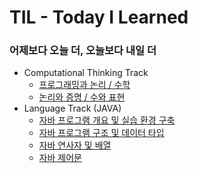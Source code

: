 # TIL - Today I Learned
### 어제보다 오늘 더, 오늘보다 내일 더

+ Computational Thinking Track
  - [프로그래밍과 논리 / 수학](https://github.com/conbrio-sw/TIL/blob/main/Computational%20Think/%ED%94%84%EB%A1%9C%EA%B7%B8%EB%9E%98%EB%B0%8D%EA%B3%BC%20%EB%85%BC%EB%A6%AC_%EC%88%98%ED%95%99.md)
  - [논리와 증명 / 수와 표현](https://github.com/conbrio-sw/TIL/blob/main/Computational%20Think/%EB%85%BC%EB%A6%AC%EC%99%80%20%EC%A6%9D%EB%AA%85_%EC%88%98%EC%99%80%20%ED%91%9C%ED%98%84.md)
+ Language Track (JAVA)
  - [자바 프로그램 개요 및 실습 환경 구축](https://github.com/conbrio-sw/TIL/blob/main/Language%20Track%20(JAVA)/%EC%9E%90%EB%B0%94%20%ED%94%84%EB%A1%9C%EA%B7%B8%EB%9E%A8%20%EA%B0%9C%EC%9A%94%20%EB%B0%8F%20%EC%8B%A4%EC%8A%B5%20%ED%99%98%EA%B2%BD%20%EA%B5%AC%EC%B6%95.md)
  - [자바 프로그램 구조 및 데이터 타입](https://github.com/conbrio-sw/TIL/blob/main/Language%20Track%20(JAVA)/%EC%9E%90%EB%B0%94%20%ED%94%84%EB%A1%9C%EA%B7%B8%EB%9E%A8%20%EA%B5%AC%EC%A1%B0%20%EB%B0%8F%20%EB%8D%B0%EC%9D%B4%ED%84%B0%20%ED%83%80%EC%9E%85.md)
  - [자바 연사자 및 배열](https://github.com/conbrio-sw/TIL/blob/main/Language%20Track%20(JAVA)/%EC%9E%90%EB%B0%94%20%EC%97%B0%EC%82%B0%EC%9E%90%20%EB%B0%8F%20%EB%B0%B0%EC%97%B4.md)
  - [자바 제어문](https://github.com/conbrio-sw/TIL/blob/main/Language%20Track%20(JAVA)/%EC%9E%90%EB%B0%94%20%EC%A0%9C%EC%96%B4%EB%AC%B8.md)
